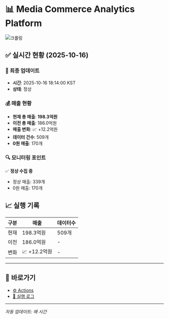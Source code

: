 # 📊 Media Commerce Analytics Platform

![크롤링](https://img.shields.io/badge/크롤링-정상-green)

## ✅ 실시간 현황 (2025-10-16)

### 📍 최종 업데이트
- **시간**: 2025-10-16 18:14:00 KST
- **상태**: 정상

### 💰 매출 현황
- **현재 총 매출**: **198.3억원**
- **이전 총 매출**: 186.0억원
- **매출 변화**: 📈 +12.2억원
- **데이터 건수**: 509개
- **0원 매출**: 170개

### 🔍 모니터링 포인트

✅ **정상 수집 중**
- 정상 매출: 339개
- 0원 매출: 170개


## 📈 실행 기록

| 구분 | 매출 | 데이터수 |
|------|------|----------|
| 현재 | 198.3억원 | 509개 |
| 이전 | 186.0억원 | - |
| 변화 | 📈 +12.2억원 | - |

---

## 🔗 바로가기

- [⚙️ Actions](../../actions)
- [📝 실행 로그](../../actions/workflows/daily_scraping.yml)

---

*자동 업데이트: 매 시간*
